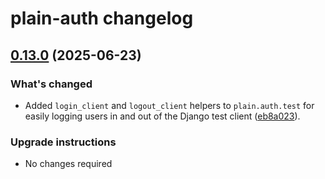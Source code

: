 # plain-auth changelog

## [0.13.0](https://github.com/dropseed/plain/releases/plain-auth@0.13.0) (2025-06-23)

### What's changed

- Added `login_client` and `logout_client` helpers to `plain.auth.test` for easily logging users in and out of the Django test client ([eb8a023](https://github.com/dropseed/plain/commit/eb8a023)).

### Upgrade instructions

- No changes required
